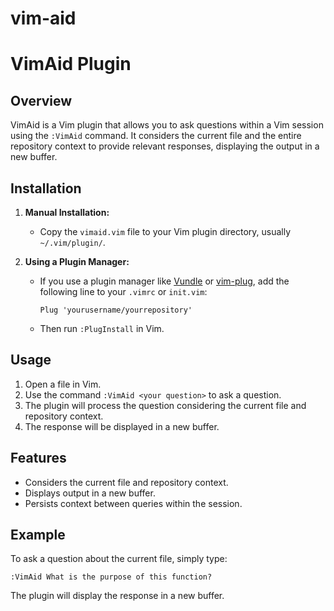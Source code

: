 # vim-aid
# VimAid Plugin

## Overview

VimAid is a Vim plugin that allows you to ask questions within a Vim session using the `:VimAid` command. It considers the current file and the entire repository context to provide relevant responses, displaying the output in a new buffer.

## Installation

1. **Manual Installation:**
   - Copy the `vimaid.vim` file to your Vim plugin directory, usually `~/.vim/plugin/`.

2. **Using a Plugin Manager:**
   - If you use a plugin manager like [Vundle](https://github.com/VundleVim/Vundle.vim) or [vim-plug](https://github.com/junegunn/vim-plug), add the following line to your `.vimrc` or `init.vim`:
     ```vim
     Plug 'yourusername/yourrepository'
     ```
   - Then run `:PlugInstall` in Vim.

## Usage

1. Open a file in Vim.
2. Use the command `:VimAid <your question>` to ask a question.
3. The plugin will process the question considering the current file and repository context.
4. The response will be displayed in a new buffer.

## Features

- Considers the current file and repository context.
- Displays output in a new buffer.
- Persists context between queries within the session.

## Example

To ask a question about the current file, simply type:
```vim
:VimAid What is the purpose of this function?
```

The plugin will display the response in a new buffer.
